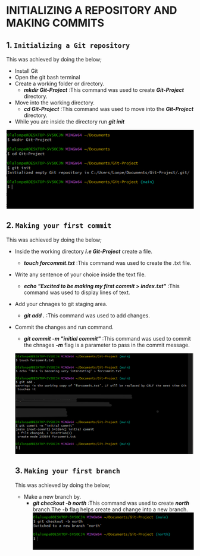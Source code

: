 # INITIALIZING A REPOSITORY AND MAKING COMMITS

## 1. `Initializing a Git repository`
This was achieved by doing the below;
- Install Git
- Open the git bash terminal
- Create a working folder or directory.
  - ***mkdir Git-Project*** :This command was used to create ***Git-Project*** directory.
- Move into the working directory.
  - ***cd Git-Project***  :This command was used to move into the ***Git-Project*** directory.
- While you are inside the directory run ***git init***

![`Initializing a Git repository`](<Images/1. Initializing a Git Repository.PNG>)




## 2. `Making your first commit`
This was achieved by doing the below;
- Inside the working directory ***i.e Git-Project*** create a file.
  - ***touch forcommit.txt***  :This command was used to create the .txt file.
- Write any sentence of your choice inside the text file.
  - ***echo "Excited to be making my first commit > index.txt"***  :This command was used to display lines of text.
- Add your chnages to git staging area.
  - ***git add .***  :This command was used to add changes.
- Commit the changes and run command.
  - ***git commit -m "initial commit"***  :This command was used to commit the chnages ***-m*** flag is a parameter to pass in the commit message.

  ![`Making yout first commit`](<Images/2. Making your first commit.PNG>)




  ## 3. `Making your first branch`
  This was achieved by doing the below;
  - Make a new branch by.
     - ***git checkout -b north***  :This command was used to create ***north*** branch.The ***-b*** flag helps create and change into a new branch.
![`Making your first branch`](<Images/3. Making your first Branch.PNG>)
